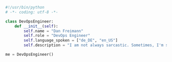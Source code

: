 <!-- ## Hey, everyone!  <img src="https://github.com/Melriax/Melriax/blob/main/wave.gif" width="30px"/> -->

```python
#!/usr/bin/python
# -*- coding: utf-8 -*-

class DevOpsEngineer:
    def __init__(self):
        self.name = "Dan Freimann"
        self.role = "DevOps Engineer"
        self.language_spoken = ["de_DE", "en_US"]
        self.description = "I am not always sarcastic. Sometimes, I'm sleeping."

me = DevOpsEngineer()
```
